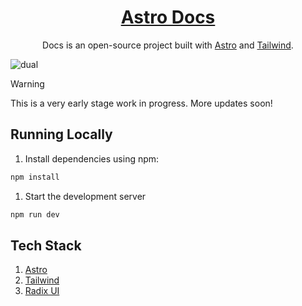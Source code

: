 <div align="center">
  <h1 align="center"><a href="https://astro-mintlify.vercel.app">Astro Docs</a></h1>
  <p>
    Docs is an open-source project built with <a href='https://github.com/withastro/astro'>Astro</a> and <a href='https://tailwindcss.com'>Tailwind</a>.
  </p>
</div>

![dual]()

> [!Warning]
> This is a very early stage work in progress. More updates soon!

## Running Locally

1. Install dependencies using npm:

```bash
npm install
```

1. Start the development server

```bash
npm run dev
```

## Tech Stack

1. [Astro](https://astro.build/)
2. [Tailwind](https://tailwindcss.com/)
3. [Radix UI](https://www.radix-ui.com/)
